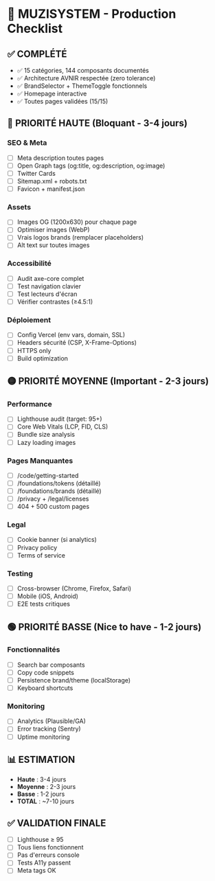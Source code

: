 # 🚀 MUZISYSTEM - Production Checklist

## ✅ COMPLÉTÉ
- ✅ 15 catégories, 144 composants documentés
- ✅ Architecture AVNIR respectée (zero tolerance)
- ✅ BrandSelector + ThemeToggle fonctionnels
- ✅ Homepage interactive
- ✅ Toutes pages validées (15/15)

## 🔴 PRIORITÉ HAUTE (Bloquant - 3-4 jours)

### SEO & Meta
- [ ] Meta description toutes pages
- [ ] Open Graph tags (og:title, og:description, og:image)
- [ ] Twitter Cards
- [ ] Sitemap.xml + robots.txt
- [ ] Favicon + manifest.json

### Assets
- [ ] Images OG (1200x630) pour chaque page
- [ ] Optimiser images (WebP)
- [ ] Vrais logos brands (remplacer placeholders)
- [ ] Alt text sur toutes images

### Accessibilité
- [ ] Audit axe-core complet
- [ ] Test navigation clavier
- [ ] Test lecteurs d'écran
- [ ] Vérifier contrastes (≥4.5:1)

### Déploiement
- [ ] Config Vercel (env vars, domain, SSL)
- [ ] Headers sécurité (CSP, X-Frame-Options)
- [ ] HTTPS only
- [ ] Build optimization

## 🟡 PRIORITÉ MOYENNE (Important - 2-3 jours)

### Performance
- [ ] Lighthouse audit (target: 95+)
- [ ] Core Web Vitals (LCP, FID, CLS)
- [ ] Bundle size analysis
- [ ] Lazy loading images

### Pages Manquantes
- [ ] /code/getting-started
- [ ] /foundations/tokens (détaillé)
- [ ] /foundations/brands (détaillé)
- [ ] /privacy + /legal/licenses
- [ ] 404 + 500 custom pages

### Legal
- [ ] Cookie banner (si analytics)
- [ ] Privacy policy
- [ ] Terms of service

### Testing
- [ ] Cross-browser (Chrome, Firefox, Safari)
- [ ] Mobile (iOS, Android)
- [ ] E2E tests critiques

## 🟢 PRIORITÉ BASSE (Nice to have - 1-2 jours)

### Fonctionnalités
- [ ] Search bar composants
- [ ] Copy code snippets
- [ ] Persistence brand/theme (localStorage)
- [ ] Keyboard shortcuts

### Monitoring
- [ ] Analytics (Plausible/GA)
- [ ] Error tracking (Sentry)
- [ ] Uptime monitoring

## 📊 ESTIMATION
- **Haute** : 3-4 jours
- **Moyenne** : 2-3 jours  
- **Basse** : 1-2 jours
- **TOTAL** : ~7-10 jours

## ✅ VALIDATION FINALE
- [ ] Lighthouse ≥ 95
- [ ] Tous liens fonctionnent
- [ ] Pas d'erreurs console
- [ ] Tests A11y passent
- [ ] Meta tags OK
